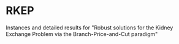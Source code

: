 # RKEP
Instances and detailed results for "Robust solutions for the Kidney Exchange Problem via the Branch-Price-and-Cut paradigm"
